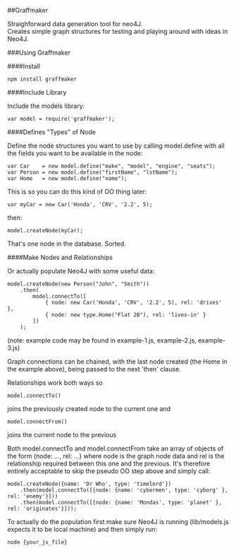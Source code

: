 
##Graffmaker

Straighforward data generation tool for neo4J.   
Creates simple graph structures for testing and playing around with ideas in Neo4J.   

###Using Graffmaker

####Install

    npm install graffmaker

####Include Library

Include the models library: 

    var model = require('graffmaker');

####Defines "Types" of Node

Define the node structures you want to use by calling model.define with all the fields you want to be available in the node:

    var Car    = new model.define("make", "model", "engine", "seats");
    var Person = new model.define("firstName", "lstName");
    var Home   = new model.define("name");

This is so you can do this kind of OO thing later:

	var myCar = new Car('Honda', 'CRV', '2.2', 5);

then:

    model.createNode(myCar);

That's one node in the database. Sorted.

####Make Nodes and Relationships
	
Or actually populate Neo4J with some useful data:

    model.createNode(new Person("John", "Smith"))
        .then(
            model.connectTo([
                { node: new Car('Honda', 'CRV', '2.2', 5), rel: 'drives' },
                { node: new type.Home("Flat 2B"), rel: 'lives-in' }
            ])
        );

(note: example code may be found in example-1.js, example-2.js, example-3.js)
    
Graph connections can be chained, with the last node created (the Home in the example above), being passed to the next 'then' clause.

Relationships work both ways so

	model.connectTo()

joins the previously created node to the current one and

	model.connectFrom()

joins the current node to the previous

Both model.connectTo and model.connectFrom take an array of objects of the form (node: …, rel: …} where node is the graph node data and rel is the relationship required between this one and the previous. It's therefore entirely acceptable to skip the pseudo OO step above and simply call:

	model.createNode({name: 'Dr Who', type: 'timelord'})
    	.then(model.connectTo([{node: {name: 'cybermen', type: 'cyborg' }, rel: 'enemy'}]))
    	.then(model.connectTo([{node: {name: 'Mondas', type: 'planet' }, rel: 'originates'}]));

To actually do the population first make sure Neo4J is running (lib/models.js expects it to be local machine) and then simply run:

    node {your_js_file}

